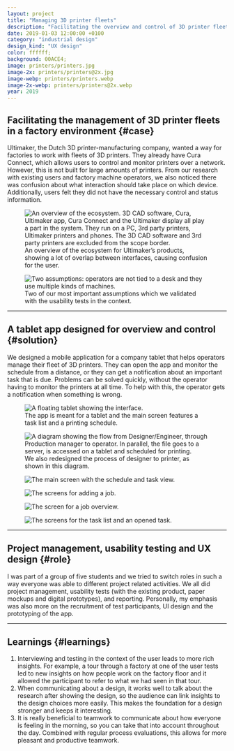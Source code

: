 ```yaml
---
layout: project
title: "Managing 3D printer fleets"
description: "Facilitating the overview and control of 3D printer fleets in a factory environment with a tablet app by usability testing and redesigning"
date: 2019-01-03 12:00:00 +0100
category: "industrial design"
design_kind: "UX design"
color: ffffff;
background: 00ACE4;
image: printers/printers.jpg
image-2x: printers/printers@2x.jpg
image-webp: printers/printers.webp
image-2x-webp: printers/printers@2x.webp
year: 2019
---
```



<!-- <figure class="project__picture-group--light" style="margin:-6vw 0 8vw;">
  <div style="width:100%;height:0;padding-bottom:44%;position:relative;text-align:left;">
    <iframe src="https://player.vimeo.com/video/355866914" width="100%" height="100%" frameborder="0" webkitallowfullscreen mozallowfullscreen allowfullscreen style="height:44vw;"></iframe>
  </div>
</figure> -->

## Facilitating the management of 3D printer fleets in a factory environment {#case}

Ultimaker, the Dutch 3D printer-manufacturing company, wanted a way for factories to work with fleets of 3D printers. They already have Cura Connect, which allows users to control and monitor printers over a network. However, this is not built for large amounts of printers. From our research with existing users and factory machine operators, we also noticed there was confusion about what interaction should take place on which device. Additionally, users felt they did not have the necessary control and status information.


<div class="project__picture-group">

  <figure class="project__picture">
    <picture>
      <source data-srcset="/static/img/printers/problem_overview.webp 1x,
        /static/img/printers/problem_overview@2x.webp 2x"
        type="image/webp" class="lazy">
      <img loading="lazy" class="project__image lazy" alt="An overview of the ecosystem. 3D CAD software, Cura, Ultimaker app, Cura Connect and the Ultimaker display all play a part in the system. They run on a PC, 3rd party printers, Ultimaker printers and phones. The 3D CAD software and 3rd party printers are excluded from the scope border."
        data-srcset="/static/img/printers/problem_overview.png 1x,
          /static/img/printers/problem_overview@2x.png 2x"
        src="/static/img/placeholder.jpg"
        data-src="/static/img/printers/problem_overview.png">
    </picture>
    <figcaption class="project__caption">
      An overview of the ecosystem for Ultimaker’s products, showing a lot of overlap between interfaces, causing confusion for the user.
    </figcaption>
  </figure>

  <figure class="project__picture">
    <picture>
      <source data-srcset="/static/img/printers/assumptions.webp 1x,
        /static/img/printers/assumptions@2x.webp 2x"
        type="image/webp" class="lazy">
      <img loading="lazy" class="project__image lazy" alt="Two assumptions: operators are not tied to a desk and they use multiple kinds of machines."
        data-srcset="/static/img/printers/assumptions.png 1x,
          /static/img/printers/assumptions@2x.png 2x"
        src="/static/img/placeholder.jpg"
        data-src="/static/img/printers/assumptions.png">
    </picture>
    <figcaption class="project__caption">
      Two of our most important assumptions which we validated with the usability tests in the context.
    </figcaption>
  </figure>

</div>

---

## A tablet app designed for overview and control {#solution}

We designed a mobile application for a company tablet that helps operators manage their fleet of 3D printers. They can open the app and monitor the schedule from a distance, or they can get a notification about an important task that is due. Problems can be solved quickly, without the operator having to monitor the printers at all time. To help with this, the operator gets a notification when something is wrong.

<div class="project__picture-group">

  <figure class="project__picture">
    <picture>
      <source data-srcset="/static/img/printers/tablet.webp 1x,
        /static/img/printers/tablet@2x.webp 2x"
        type="image/webp" class="lazy">
      <img loading="lazy" class="project__image lazy" alt="A floating tablet showing the interface."
        data-srcset="/static/img/printers/tablet.png 1x,
          /static/img/printers/tablet@2x.png 2x"
        src="/static/img/placeholder.jpg"
        data-src="/static/img/printers/tablet.png">
    </picture>
    <figcaption class="project__caption">
      The app is meant for a tablet and the main screen features a task list and a printing schedule.
    </figcaption>
  </figure>

  <figure class="project__picture">
    <picture>
      <source data-srcset="/static/img/printers/getting_file.webp 1x,
        /static/img/printers/getting_file@2x.webp 2x"
        type="image/webp" class="lazy">
      <img loading="lazy" class="project__image lazy" alt="A diagram showing the flow from Designer/Engineer, through Production manager to operator. In parallel, the file goes to a server, is accessed on a tablet and scheduled for printing."
        data-srcset="/static/img/printers/getting_file.png 1x,
          /static/img/printers/getting_file@2x.png 2x"
        src="/static/img/placeholder.jpg"
        data-src="/static/img/printers/getting_file.png">
    </picture>
    <figcaption class="project__caption">
      We also redesigned the process of designer to printer, as shown in this diagram.
    </figcaption>
  </figure>

  <figure class="project__picture">
    <picture>
      <img loading="lazy" class="project__image lazy" alt="The main screen with the schedule and task view."
        data-srcset="/static/img/printers/design-1.png 1x,
          /static/img/printers/design-1@2x.png 2x"
        src="/static/img/placeholder.jpg"
        data-src="/static/img/printers/design-1.png">
    </picture>
    <figcaption class="project__caption"></figcaption>
  </figure>

  <figure class="project__picture">
    <picture>
      <img loading="lazy" class="project__image lazy" alt="The screens for adding a job."
        data-srcset="/static/img/printers/design-2.png 1x,
          /static/img/printers/design-2@2x.png 2x"
        src="/static/img/placeholder.jpg"
        data-src="/static/img/printers/design-2.png">
    </picture>
    <figcaption class="project__caption"></figcaption>
  </figure>

  <figure class="project__picture">
    <picture>
      <img loading="lazy" class="project__image lazy" alt="The screen for a job overview."
        data-srcset="/static/img/printers/design-3.png 1x,
          /static/img/printers/design-3@2x.png 2x"
        src="/static/img/placeholder.jpg"
        data-src="/static/img/printers/design-3.png">
    </picture>
    <figcaption class="project__caption"></figcaption>
  </figure>

  <figure class="project__picture">
    <picture>
      <img loading="lazy" class="project__image lazy" alt="The screens for the task list and an opened task."
        data-srcset="/static/img/printers/design-4.png 1x,
          /static/img/printers/design-4@2x.png 2x"
        src="/static/img/placeholder.jpg"
        data-src="/static/img/printers/design-4.png">
    </picture>
    <figcaption class="project__caption"></figcaption>
  </figure>

</div>


---

## Project management, usability testing and UX design {#role}

I was part of a group of five students and we tried to switch roles in such a way everyone was able to different project related activities. We all did project management, usability tests (with the existing product, paper mockups and digital prototypes), and reporting. Personally, my emphasis was also more on the recruitment of test participants, UI design and the prototyping of the app.

---

## Learnings {#learnings}

1. Interviewing and testing in the context of the user leads to more rich insights. For example, a tour through a factory at one of the user tests led to new insights on how people work on the factory floor and it allowed the participant to refer to what we had seen in that tour.
2. When communicating about a design, it works well to talk about the research after showing the design, so the audience can link insights to the design choices more easily. This makes the foundation for a design stronger and keeps it interesting.
3. It is really beneficial to teamwork to communicate about how everyone is feeling in the morning, so you can take that into account throughout the day. Combined with regular process evaluations, this allows for more pleasant and productive teamwork.
